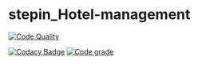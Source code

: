 # stepin_Hotel-management

[![Code Quality](https://www.code-inspector.com/project/27642/score/svg)](https://www.code-inspector.com)

[![Codacy Badge](https://app.codacy.com/project/badge/Grade/27e2bb009be444c88d3e5fc04ccd82d0)](https://www.codacy.com/gh/soumya1349/stepin_Hotel-management/dashboard?utm_source=github.com&amp;utm_medium=referral&amp;utm_content=soumya1349/stepin_Hotel-management&amp;utm_campaign=Badge_Grade)
[![Code grade](https://www.code-inspector.com/project/27642/status/svg)](https://www.code-inspector.com)
